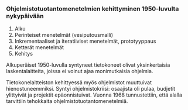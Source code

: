 ### Ohjelmistotuotantomenetelmien kehittyminen 1950-luvulta nykypäivään


1. Alku
2. Perinteiset menetelmät (vesiputousmalli)
3. Inkrementaaliset ja iteratiiviset menetelmät, prototyyppaus
4. Ketterät menetelmät
5. Kehitys


Alkuperäiset 1950-luvulla syntyneet tietokoneet olivat yksinkertaisia laskentalaitteita, joissa ei voinut ajaa monimutkaisia ohjelmia.

Tietokonelaitteiston kehittyessä myös ohjelmistot muuttuivat hienostuneemmiksi. Syntyi ohjelmistokriisi: osaajista oli pulaa, budjetit ylittyivät ja projektit epäonnistuivat. Vuonna 1968 tunnustettiin, että alalla tarvittiin tehokkaita ohjelmistotuotantomenetelmiä.

